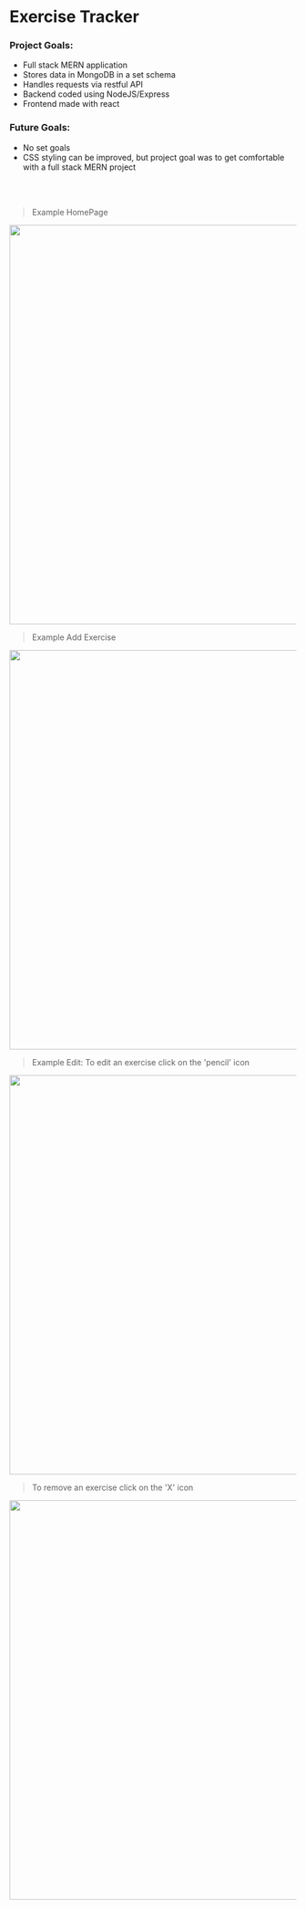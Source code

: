 # Exercise Tracker


<h3>Project Goals:</h3>
<ul>
  <li> Full stack MERN application </li>
  <li> Stores data in MongoDB in a set schema </li>
  <li> Handles requests via restful API </li>
  <li> Backend coded using NodeJS/Express </li>
  <li> Frontend made with react </li>
</ul>

<h3> Future Goals: </h3>
<ul>
  <li> No set goals
  <li> CSS styling can be improved, but project goal was to get comfortable with a full stack MERN project
</ul>
<br />
<br />

> Example HomePage
<img src="https://user-images.githubusercontent.com/51865580/180842338-459b3bd5-4f5a-47f6-808c-4e8c7034dd97.png" width="750" height="700"/>


> Example Add Exercise
<img src="https://user-images.githubusercontent.com/51865580/180842357-ba0587dd-1fe8-49f4-be89-b229fc38b314.png" width="750" height="700"/>


> Example Edit:
> To edit an exercise click on the 'pencil' icon
<img src="https://user-images.githubusercontent.com/51865580/180842349-55ae3bb6-26d2-4bab-8479-4ac084e921d7.png" width="750" height="700"/>

> To remove an exercise click on the 'X' icon
<img src="https://user-images.githubusercontent.com/51865580/180844715-17d3010a-0ac8-4cc1-b580-dba7c9d8b0b8.png" width="750" height="700"/>
